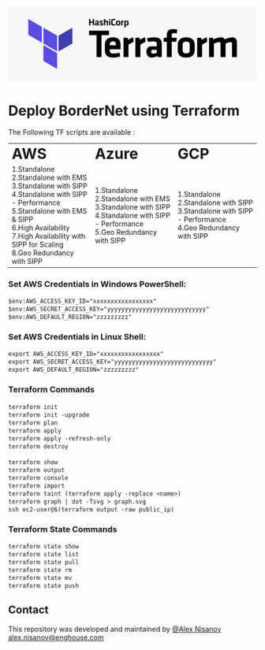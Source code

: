 <img src="terraform_logo.jpg"><br>

# Deploy BorderNet using Terraform 

The Following TF scripts are available :

<table border="0">
 <tr>
    <td><b style="font-size:30px">AWS</b></td>
    <td><b style="font-size:30px">Azure</b></td>
    <td><b style="font-size:30px">GCP</b></td>

 </tr>
 <tr>
<td>
1.Standalone <br>
2.Standalone with EMS<br>
3.Standalone with SIPP<br>
4.Standalone with SIPP - Performance<br>
5.Standalone with EMS & SIPP<br>
6.High Availability<br>  
7.High Availability with SIPP for Scaling<br> 
8.Geo Redundancy with SIPP<br>  
</td>
<td>
    1.Standalone<br>
    2.Standalone with EMS<br>
    3.Standalone with SIPP<br>
    4.Standalone with SIPP - Performance<br>
    5.Geo Redundancy with SIPP<br>
</td>
<td>
    1.Standalone <br>
    2.Standalone with SIPP<br>
    3.Standalone with SIPP - Performance<br>
    4.Geo Redundancy with SIPP<br>
 
</td>
 </tr>
</table>

### Set AWS Credentials in Windows PowerShell:
```
$env:AWS_ACCESS_KEY_ID="xxxxxxxxxxxxxxxxx"
$env:AWS_SECRET_ACCESS_KEY="yyyyyyyyyyyyyyyyyyyyyyyyyyyy"
$env:AWS_DEFAULT_REGION="zzzzzzzzz"
```

### Set AWS Credentials in Linux Shell:
```
export AWS_ACCESS_KEY_ID="xxxxxxxxxxxxxxxxx"
export AWS_SECRET_ACCESS_KEY="yyyyyyyyyyyyyyyyyyyyyyyyyyyy"
export AWS_DEFAULT_REGION="zzzzzzzzz"
```

### Terraform Commands
```
terraform init
terraform init -upgrade
terraform plan
terraform apply
terraform apply -refresh-only
terraform destroy

terraform show
terraform output
terraform console
terraform import
terraform taint (terraform apply -replace <name>)
terraform graph | dot -Tsvg > graph.svg
ssh ec2-user@$(terraform output -raw public_ip)
```

### Terraform State Commands
```
terraform state show
terraform state list
terraform state pull
terraform state rm
terraform state mv
terraform state push
```

## Contact
This repository was developed and maintained by [@Alex Nisanov](https://www.linkedin.com/in/alexnisanov/)  
[alex.nisanov@enghouse.com](mailto:alex.nisanov@enghouse.com)  

